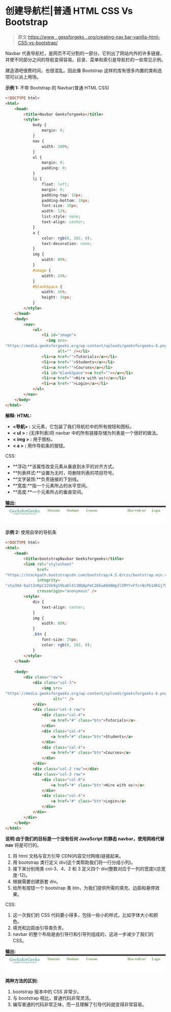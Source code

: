 # 创建导航栏|普通 HTML CSS Vs Bootstrap

> 原文:[https://www . geesforgeks . org/creating-nav bar-vanilla-html-CSS-vs-bootstrap/](https://www.geeksforgeeks.org/creating-navbar-vanilla-html-css-vs-bootstrap/)

Navbar 代表导航栏，是网页不可分割的一部分。它列出了网站内外的许多链接，并使不同部分之间的导航变得容易。目录、菜单和索引是导航栏的一些常见示例。

建造酒吧很费时间，也很混乱。因此像 Bootstrap 这样的库有很多内置的类和选项可以派上用场。

**示例 1:** 不带 Bootstrap 的 Navbar(普通 HTML CSS)

```html
<!DOCTYPE html>
<html>
    <head>
        <title>Navbar Geeksforgeeks</title>
        <style>
            body {
                margin: 0;
            }
            nav {
                width: 100%;
            }
            ul {
                margin: 0;
                padding: 0;
            }
            li {
                float: left;
                margin: 0;
                padding-top: 10px;
                padding-bottom: 10px;
                font-size: 30px;
                width: 12%;
                list-style: none;
                text-align: center;
            }
            a {
                color: rgb(0, 102, 0);
                text-decoration: none;
            }
            img {
                width: 80%;
            }
            #image {
                width: 24%;
            }
            #blankSpace {
                width: 16%;
                height: 34px;
            }
        </style>
    </head>
    <body>
        <nav>
            <ul>
                <li id="image">
                  <img src=
"https://media.geeksforgeeks.org/wp-content/uploads/geeksforgeeks-6.png" 
                       alt="" /></li>
                <li><a href="">Tutorials</a></li>
                <li><a href="">Students</a></li>
                <li><a href="">Courses</a></li>
                <li id="blankSpace"><a href=""></a></li>
                <li><a href="">Hire with us!</a></li>
                <li><a href="">Login</a></li>
            </ul>
        </nav>
    </body>
</html>
```

**解释:**
**HTML:**

*   **<导航> :** 父元素，它包装了我们导航栏中的所有按钮和图标。
*   **< ul > :** (无序列表)将 navbar 中的所有链接存储为列表是一个很好的做法。
*   **< img > :** 用于图标。
*   **< a > :** 用作导航条的按钮。

CSS:

*   **浮动:**该属性改变元素从垂直到水平的对齐方式。
*   **列表样式:**设置为无时，将删除列表的项目符号。
*   **文字装饰:**负责链接的下划线。
*   **宽度:**指一个元素所占的水平空间。
*   **高度:**一个元素所占的垂直空间。

**输出:**
![](img/0b4deae8f7699d5ab3a4c45c672d1f9c.png)

**示例 2:** 使用自举的导航条

```html
<!DOCTYPE html>
<html>
    <head>
        <title>bootstrapNavbar Geeksforgeeks</title>
        <link rel="stylesheet" 
              href=
"https://stackpath.bootstrapcdn.com/bootstrap/4.5.0/css/bootstrap.min.css"
              integrity=
"sha384-9aIt2nRpC12Uk9gS9baDl411NQApFmC26EwAOH8WgZl5MYYxFfc+NcPb1dKGj7Sk" 
              crossorigin="anonymous" />
        <style>
            div {
                text-align: center;
            }
            img {
                width: 80%;
            }
            .btn {
                font-size: 25px;
                color: rgb(0, 102, 0);
            }
        </style>
    </head>

    <body>
        <div class="row">
            <div class="col-3">
                <img src=
"https://media.geeksforgeeks.org/wp-content/uploads/geeksforgeeks-6.png" 
                     alt="" />
            </div>
            <div class="col-4 row">
                <div class="col-4">
                    <a href="#" class="btn">Tutorials</a>
                </div>
                <div class="col-4">
                    <a href="#" class="btn">Students</a>
                </div>
                <div class="col-4">
                    <a href="#" class="btn">Courses</a>
                </div>
            </div>
            <div class="col-2 row"></div>
            <div class="col-3 row">
                <div class="col-8">
                    <a href="#" class="btn">Hire with us!</a>
                </div>
                <div class="col-4">
                    <a href="#" class="btn">Login</a>
                </div>
            </div>
        </div>
    </body>
</html>
```

**说明:**由于我们的目标是一个没有任何 JavaScript 的静态 navbar，使用**网格代替 nav** 将是可行的。

1.  将 html 文档与官方引导 CDN(内容交付网络)链接起来。
2.  用 bootstrap 类行定义 div(这个类帮助我们将一行分成小列)。
3.  接下来分别用类 col-3、4、2 和 3 定义四个 div(整数对应于一列的宽度)(总宽度-12)。
4.  根据需要创建嵌套 div。
5.  给所有按钮一个 bootstrap 类 btn，为我们提供所需的填充、边距和悬停效果。

CSS:

1.  这一次我们的 CSS 代码要小得多，包括一些小的样式，比如字体大小和颜色。
2.  填充和边距由引导类负责。
3.  navbar 的整个布局是由引导行和引导列组成的，这进一步减少了我们的 CSS。

**输出:**
![](img/0b4deae8f7699d5ab3a4c45c672d1f9c.png)

**两种方法的区别:**

1.  bootstrap 版本中的 CSS 非常少。
2.  与 bootstrap 相比，普通代码非常灵活。
3.  编写普通的代码非常乏味，而一旦理解了引导代码就变得非常容易。